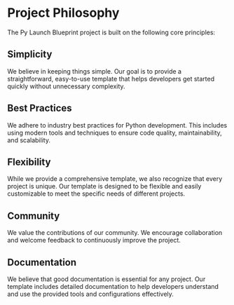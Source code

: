 # Project Philosophy

The Py Launch Blueprint project is built on the following core principles:

## Simplicity

We believe in keeping things simple. Our goal is to provide a straightforward, easy-to-use template that helps developers get started quickly without unnecessary complexity.

## Best Practices

We adhere to industry best practices for Python development. This includes using modern tools and techniques to ensure code quality, maintainability, and scalability.

## Flexibility

While we provide a comprehensive template, we also recognize that every project is unique. Our template is designed to be flexible and easily customizable to meet the specific needs of different projects.

## Community

We value the contributions of our community. We encourage collaboration and welcome feedback to continuously improve the project.

## Documentation

We believe that good documentation is essential for any project. Our template includes detailed documentation to help developers understand and use the provided tools and configurations effectively.

